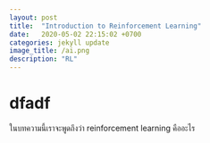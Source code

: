 ```yaml
---
layout: post
title:  "Introduction to Reinforcement Learning"
date:   2020-05-02 22:15:02 +0700
categories: jekyll update
image_title: /ai.png
description: "RL"
---
```


# dfadf
ในบทความนี้เราจะพูดถึงว่า reinforcement learning คืออะไร